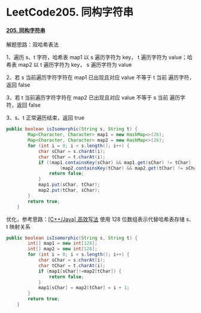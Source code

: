 # LeetCode205. 同构字符串

#### [205. 同构字符串](https://leetcode-cn.com/problems/isomorphic-strings/)

解题思路：双哈希表法

1、遍历 s、t 字符，哈希表 map1 以 s 遍历字符为 key， t 遍历字符为 value；哈希表 map2 以 t 遍历字符为 key， s 遍历字符为 value

2、若 s 当前遍历字符字符在 map1 已出现且对应 value 不等于 t 当前 遍历字符，返回 false

3、若 t 当前遍历字符字符在 map2 已出现且对应 value 不等于 s 当前 遍历字符，返回 false

3、s、t 正常遍历结束，返回 true

```java
public boolean isIsomorphic(String s, String t) {
        Map<Character, Character> map1 = new HashMap<>(26);
        Map<Character, Character> map2 = new HashMap<>(26);
        for (int i = 0; i < s.length(); i++) {
            char sChar = s.charAt(i);
            char tChar = t.charAt(i);
            if ((map1.containsKey(sChar) && map1.get(sChar) != tChar) ||
                    (map2.containsKey(tChar) && map2.get(tChar) != sChar)) {
                return false;
            }
            map1.put(sChar, tChar);
            map2.put(tChar, sChar);
        }
        return true;
    }
```

优化，参考思路：[[C++/Java] 高效写法](https://leetcode-cn.com/problems/isomorphic-strings/solution/c-gao-xiao-xie-fa-by-francissoft-le3k/) 使用 128 位数组表示代替哈希表存储 s、t 映射关系

```java
public boolean isIsomorphic(String s, String t) {
        int[] map1 = new int[128];
        int[] map2 = new int[128];
        for (int i = 0; i < s.length(); i++) {
            char sChar = s.charAt(i);
            char tChar = t.charAt(i);
            if (map1[sChar]!=map2[tChar]) {
                return false;
            }
            map1[sChar] = map2[tChar] = i + 1;
        }
        return true;
    }
```

